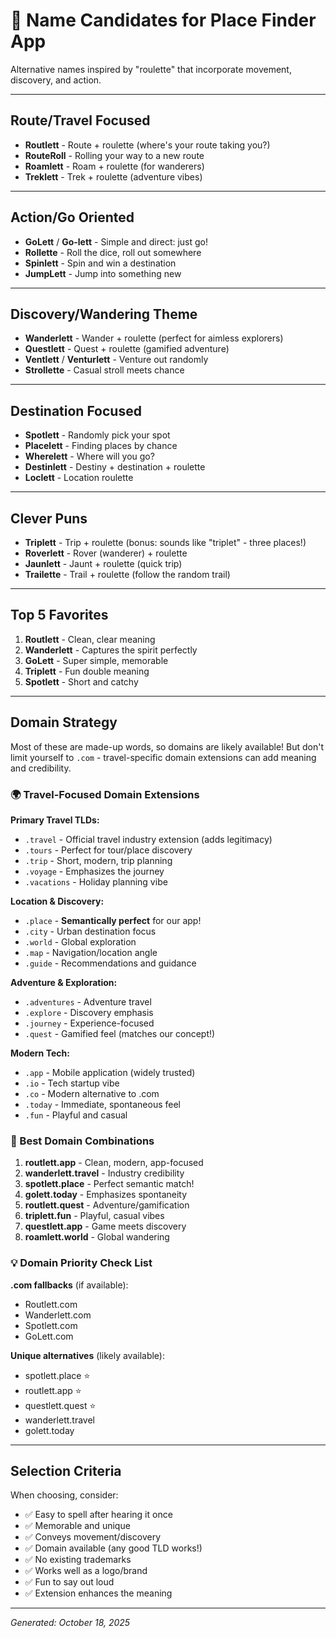 # 🎲 Name Candidates for Place Finder App

Alternative names inspired by "roulette" that incorporate movement, discovery, and action.

---

## Route/Travel Focused

- **Routlett** - Route + roulette (where's your route taking you?)
- **RouteRoll** - Rolling your way to a new route
- **Roamlett** - Roam + roulette (for wanderers)
- **Treklett** - Trek + roulette (adventure vibes)

---

## Action/Go Oriented

- **GoLett** / **Go-lett** - Simple and direct: just go!
- **Rollette** - Roll the dice, roll out somewhere
- **Spinlett** - Spin and win a destination
- **JumpLett** - Jump into something new

---

## Discovery/Wandering Theme

- **Wanderlett** - Wander + roulette (perfect for aimless explorers)
- **Questlett** - Quest + roulette (gamified adventure)
- **Ventlett** / **Venturlett** - Venture out randomly
- **Strollette** - Casual stroll meets chance

---

## Destination Focused

- **Spotlett** - Randomly pick your spot
- **Placelett** - Finding places by chance
- **Wherelett** - Where will you go?
- **Destinlett** - Destiny + destination + roulette
- **Loclett** - Location roulette

---

## Clever Puns

- **Triplett** - Trip + roulette (bonus: sounds like "triplet" - three places!)
- **Roverlett** - Rover (wanderer) + roulette
- **Jaunlett** - Jaunt + roulette (quick trip)
- **Trailette** - Trail + roulette (follow the random trail)

---

## Top 5 Favorites

1. **Routlett** - Clean, clear meaning
2. **Wanderlett** - Captures the spirit perfectly
3. **GoLett** - Super simple, memorable
4. **Triplett** - Fun double meaning
5. **Spotlett** - Short and catchy

---

## Domain Strategy

Most of these are made-up words, so domains are likely available! But don't limit yourself to `.com` - travel-specific domain extensions can add meaning and credibility.

### 🌍 Travel-Focused Domain Extensions

**Primary Travel TLDs:**
- `.travel` - Official travel industry extension (adds legitimacy)
- `.tours` - Perfect for tour/place discovery
- `.trip` - Short, modern, trip planning
- `.voyage` - Emphasizes the journey
- `.vacations` - Holiday planning vibe

**Location & Discovery:**
- `.place` - **Semantically perfect** for our app!
- `.city` - Urban destination focus
- `.world` - Global exploration
- `.map` - Navigation/location angle
- `.guide` - Recommendations and guidance

**Adventure & Exploration:**
- `.adventures` - Adventure travel
- `.explore` - Discovery emphasis
- `.journey` - Experience-focused
- `.quest` - Gamified feel (matches our concept!)

**Modern Tech:**
- `.app` - Mobile application (widely trusted)
- `.io` - Tech startup vibe
- `.co` - Modern alternative to .com
- `.today` - Immediate, spontaneous feel
- `.fun` - Playful and casual

### 🎯 Best Domain Combinations

1. **routlett.app** - Clean, modern, app-focused
2. **wanderlett.travel** - Industry credibility
3. **spotlett.place** - Perfect semantic match!
4. **golett.today** - Emphasizes spontaneity
5. **routlett.quest** - Adventure/gamification
6. **triplett.fun** - Playful, casual vibes
7. **questlett.app** - Game meets discovery
8. **roamlett.world** - Global wandering

### 💡 Domain Priority Check List

**.com fallbacks** (if available):
- Routlett.com
- Wanderlett.com
- Spotlett.com
- GoLett.com

**Unique alternatives** (likely available):
- spotlett.place ⭐️
- routlett.app ⭐️
- questlett.quest ⭐️
- wanderlett.travel
- golett.today

---

## Selection Criteria

When choosing, consider:
- ✅ Easy to spell after hearing it once
- ✅ Memorable and unique
- ✅ Conveys movement/discovery
- ✅ Domain available (any good TLD works!)
- ✅ No existing trademarks
- ✅ Works well as a logo/brand
- ✅ Fun to say out loud
- ✅ Extension enhances the meaning

---

*Generated: October 18, 2025*

